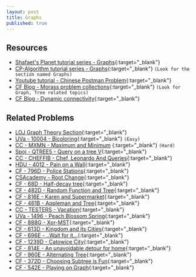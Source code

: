 ```yaml
---
layout: post
title: Graphs
published: true
---
```


## Resources

- [Shafaet's Planet tutorial series - Graphs](http://www.shafaetsplanet.com/?p=143d){:target="\_blank"}
- [CP-Algorithm tutorial series - Graphs](https://cp-algorithms.com/){:target="\_blank"} `(Look for the section named Graphs)`
- [Youtube tutorial - Chinese Postman Problem](https://www.youtube.com/watch?v=JCSmxUO0v3k){:target="\_blank"}
- [CF Blog - Morass problem collections](https://codeforces.com/blog/entry/55274){:target="\_blank"} `(Look for Graph, Tree related topics)`
- [CF Blog - Dynamic connectivity](https://codeforces.com/blog/entry/15296){:target="\_blank"}

## Related Problems

- [LOJ Graph Theory Section](https://lightoj.com/problems/category/graph){:target="\_blank"}
- [UVa - 10004 - Bicoloring](https://onlinejudge.org/external/100/10004.pdf){:target="\_blank"} `(Easy)`
- [CC - MXMN - Maximum and Minimum](https://www.codechef.com/problems/MXMN) {:target="\_blank"} `(Hard)`
- [Spoj - QTREE5 - Query on a tree V](https://www.spoj.com/problems/QTREE5/){:target="\_blank"}
- [CC - CHEFFIB - Chef, Leonardo And Queries](https://www.codechef.com/DEC17/problems/CHEFFIB){:target="\_blank"}
- [HDU - 4012 - Pain on a Wall](http://acm.hdu.edu.cn/showproblem.php?pid=4012){:target="\_blank"}
- [CF - 796D - Police Stations](https://codeforces.com/problemset/problem/796/D){:target="\_blank"}
- [CSAcademy -  Root Change](https://csacademy.com/contest/round-29/task/root-change/statement/){:target="\_blank"}
- [CF - 68D - Half-decay tree](https://codeforces.com/contest/68/problem/D){:target="\_blank"}
- [CF - 482D - Random Function and Tree](https://codeforces.com/problemset/problem/482/D){:target="\_blank"}
- [CF - 816E - Karen and Supermarket](https://codeforces.com/problemset/problem/816/E){:target="\_blank"}
- [CF - 461B - Appleman and Tree](https://codeforces.com/problemset/problem/461/B){:target="\_blank"}
- [CC - TESTERS - Vacation](https://www.codechef.com/problems/TESTERS){:target="\_blank"}
- [UVa - 1496 - Peach Blossom Spring](https://vjudge.net/problem/uva-1496){:target="\_blank"}
- [CF - 888G - Xor-MST](https://codeforces.com/contest/888/problem/G){:target="\_blank"}
- [CF - 613D - Kingdom and its Cities](https://codeforces.com/problemset/problem/613/D){:target="\_blank"}
- [CF - 696E - ..Wait for it...](https://codeforces.com/contest/696/problem/E){:target="\_blank"}
- [CF - 1239D - Catowice City](https://codeforces.com/contest/1239/problem/D){:target="\_blank"}
- [CF - 814E - An unavoidable detour for home](https://codeforces.com/contest/814/problem/E){:target="\_blank"}
- [CF - 960E - Alternating Tree](https://codeforces.com/problemset/problem/960/E){:target="\_blank"}
- [CF - 372D - Choosing Subtree is Fun](https://codeforces.com/problemset/problem/372/D){:target="\_blank"}
- [CF - 542E - Playing on Graph](https://codeforces.com/contest/542/problem/E){:target="\_blank"}
